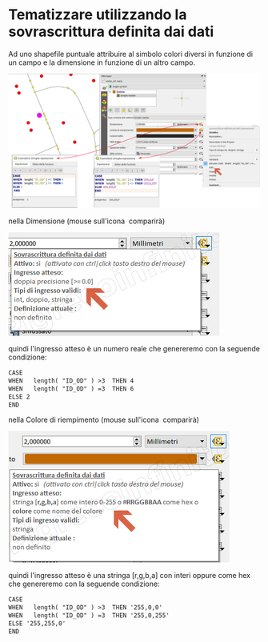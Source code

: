 # Tematizzare utilizzando la sovrascrittura definita dai dati <a href="#" target="_blank"><img width="24" src="http://hfcqgis.opendatasicilia.it/it/latest/_images/mIconDataDefine.png" class="immagonobox" alt="" /></a>

Ad uno shapefile puntuale attribuire al simbolo colori diversi in funzione di un campo e la dimensione in funzione di un altro campo.

![tema](/img/esempi/tematizzare/tematizzare1.png)

nella Dimensione (mouse sull'icona <a href="#" target="_blank"><img width="24" src="http://hfcqgis.opendatasicilia.it/it/latest/_images/mIconDataDefine.png" class="immagonobox" alt="" /></a> comparirà)

![tema](/img/esempi/tematizzare/tematizzare2.png)

quindi l'ingresso atteso è un numero reale che genereremo con la seguende condizione:

```
CASE 
WHEN   length( "ID_OD" ) >3  THEN 4
WHEN   length( "ID_OD" ) =3  THEN 6
ELSE 2
END
```

nella Colore di riempimento (mouse sull'icona <a href="#" target="_blank"><img width="24" src="http://hfcqgis.opendatasicilia.it/it/latest/_images/mIconDataDefine.png" class="immagonobox" alt="" /></a> comparirà)

![tema](/img/esempi/tematizzare/tematizzare3.png)

quindi l'ingresso atteso è una stringa [r,g,b,a] con interi oppure come hex che genereremo con la seguende condizione:
```
CASE 
WHEN   length( "ID_OD" ) >3  THEN '255,0,0'
WHEN   length( "ID_OD" ) =3  THEN '255,0,255'
ELSE '255,255,0'
END
```
